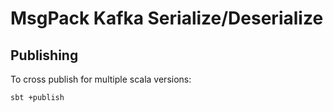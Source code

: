 # MsgPack Kafka Serialize/Deserialize

## Publishing
To cross publish for multiple scala versions:

```
sbt +publish
```

